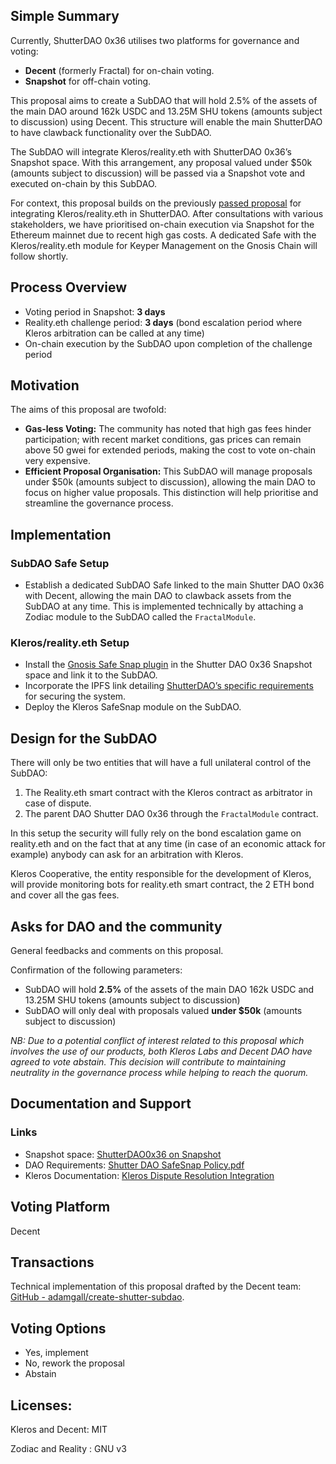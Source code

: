 ## Simple Summary

Currently, ShutterDAO 0x36 utilises two platforms for governance and voting:

* **Decent** (formerly Fractal) for on-chain voting.
* **Snapshot** for off-chain voting.

This proposal aims to create a SubDAO that will hold 2.5% of the assets of the main DAO around 162k USDC and 13.25M SHU tokens (amounts subject to discussion) using Decent. This structure will enable the main ShutterDAO to have clawback functionality over the SubDAO.

The SubDAO will integrate Kleros/reality.eth with ShutterDAO 0x36’s Snapshot space. With this arrangement, any proposal valued under $50k (amounts subject to discussion) will be passed via a Snapshot vote and executed on-chain by this SubDAO.

For context, this proposal builds on the previously [passed proposal](https://snapshot.org/#/shutterdao0x36.eth/proposal/0xeb96472b123874877828999c3113edd254b32d033acb88ce5fc63f28b5c69510) for integrating Kleros/reality.eth in ShutterDAO. After consultations with various stakeholders, we have prioritised on-chain execution via Snapshot for the Ethereum mainnet due to recent high gas costs. A dedicated Safe with the Kleros/reality.eth module for Keyper Management on the Gnosis Chain will follow shortly.

## Process Overview

* Voting period in Snapshot: **3 days**
* Reality.eth challenge period: **3 days** (bond escalation period where Kleros arbitration can be called at any time)
* On-chain execution by the SubDAO upon completion of the challenge period

## Motivation

The aims of this proposal are twofold:

* **Gas-less Voting:** The community has noted that high gas fees hinder participation; with recent market conditions, gas prices can remain above 50 gwei for extended periods, making the cost to vote on-chain very expensive.
* **Efficient Proposal Organisation:** This SubDAO will manage proposals under $50k (amounts subject to discussion), allowing the main DAO to focus on higher value proposals. This distinction will help prioritise and streamline the governance process.

## Implementation

### SubDAO Safe Setup

* Establish a dedicated SubDAO Safe linked to the main Shutter DAO 0x36 with Decent, allowing the main DAO to clawback assets from the SubDAO at any time. This is implemented technically by attaching a Zodiac module to the SubDAO called the `FractalModule`.

### Kleros/reality.eth Setup

* Install the [Gnosis Safe Snap plugin](https://docs.snapshot.org/user-guides/plugins/safesnap-reality) in the Shutter DAO 0x36 Snapshot space and link it to the SubDAO.
* Incorporate the IPFS link detailing [ShutterDAO’s specific requirements](https://docs.google.com/document/d/1UgiodCw9E0raTS4DkZMB5BTotQ0uqbFncbz9-LKMtxY/edit?usp=sharing) for securing the system.
* Deploy the Kleros SafeSnap module on the SubDAO.

## Design for the SubDAO

There will only be two entities that will have a full unilateral control of the SubDAO:

1. The Reality.eth smart contract with the Kleros contract as arbitrator in case of dispute.
2. The parent DAO Shutter DAO 0x36 through the `FractalModule` contract.

In this setup the security will fully rely on the bond escalation game on reality.eth and on the fact that at any time (in case of an economic attack for example) anybody can ask for an arbitration with Kleros.

Kleros Cooperative, the entity responsible for the development of Kleros, will provide monitoring bots for reality.eth smart contract, the 2 ETH bond and cover all the gas fees.

## Asks for DAO and the community

General feedbacks and comments on this proposal.

Confirmation of the following parameters:

* SubDAO will hold **2.5%** of the assets of the main DAO 162k USDC and 13.25M SHU tokens (amounts subject to discussion)
* SubDAO will only deal with proposals valued **under $50k** (amounts subject to discussion)

*NB: Due to a potential conflict of interest related to this proposal which involves the use of our products, both Kleros Labs and Decent DAO have agreed to vote abstain. This decision will contribute to maintaining neutrality in the governance process while helping to reach the quorum.*

## Documentation and Support

### Links

* Snapshot space: [ShutterDAO0x36 on Snapshot](https://snapshot.org/#/shutterdao0x36.eth)
* DAO Requirements: [Shutter DAO SafeSnap Policy.pdf](https://ipfs.io/ipfs/QmSSnerJD5igiCzxdQ5NvvwpWsycmtoBmzAX4VmXNRQaMZ)
* Kleros Documentation: [Kleros Dispute Resolution Integration](https://docs.kleros.io/integrations/types-of-integrations/1.-dispute-resolution-integration-plan/channel-partners/zodiac-integration)

## Voting Platform

Decent

## Transactions

Technical implementation of this proposal drafted by the Decent team: [GitHub - adamgall/create-shutter-subdao](https://github.com/adamgall/create-shutter-subdao).

## Voting Options

* Yes, implement
* No, rework the proposal
* Abstain

## Licenses:

Kleros and Decent: MIT

Zodiac and Reality : GNU v3
